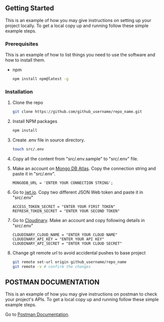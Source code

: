 <!-- GETTING STARTED -->
## Getting Started

This is an example of how you may give instructions on setting up your project locally.
To get a local copy up and running follow these simple example steps.

### Prerequisites

This is an example of how to list things you need to use the software and how to install them.
* npm
  ```sh
  npm install npm@latest -g
  ```

### Installation

1. Clone the repo
   ```sh
   git clone https://github.com/github_username/repo_name.git
   ```
2. Install NPM packages
   ```sh
   npm install
   ```
3. Create .env file in source directory.
   ```sh
   touch src/.env
   ```
4. Copy all the content from "src/.env.sample" to "src/.env" file.
   
5. Make an account on [Mongo DB Atlas](https://www.mongodb.com/products/platform/atlas-database). Copy the connection string and paste it in "src/.env".
   ```
   MONGODB_URL = 'ENTER YOUR CONNECTION STRING';
   ```
6. Go to [jwt.io](https://jwt.io/). Copy two different JSON Web token and paste it in "src/.env"
   ```
   ACCESS_TOKEN_SECRET = "ENTER YOUR FIRST TOKEN"
   REFRESH_TOKEN_SECRET = "ENTER YOUR SECOND TOKEN"
   ```
7. Go to [Cloudinary](https://cloudinary.com/). Make an account and copy following details in "src/.env"
   ```
   CLOUDINARY_CLOUD_NAME = "ENTER YOUR CLOUD NAME"
   CLOUDINARY_API_KEY = "ENTER YOUR API KEY"
   CLOUDINARY_API_SECRET = "ENTER YOUR CLOUD SECRET"
   ```
8. Change git remote url to avoid accidental pushes to base project
   ```sh
   git remote set-url origin github_username/repo_name
   git remote -v # confirm the changes
   ```



## POSTMAN DOCUMENTATION

This is an example of how you may give instructions on postman to check your project's APIs.
To get a local copy up and running follow these simple example steps.

Go to [Postman Documentation](https://documenter.getpostman.com/view/32526585/2sAYBaApjZ).
